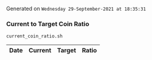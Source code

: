 Generated on `Wednesday 29-September-2021 at 18:35:31`

### Current to Target Coin Ratio
`current_coin_ratio.sh`

Date|Current|Target|Ratio
---|---|---|---
